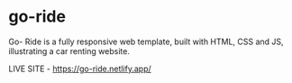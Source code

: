 # go-ride
Go- Ride is a fully responsive web template, built with HTML, CSS and JS, illustrating a car renting website.

LIVE SITE - https://go-ride.netlify.app/
